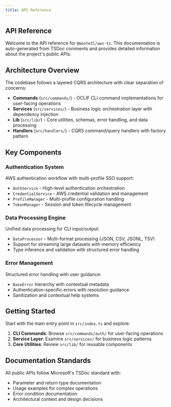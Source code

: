 ```yaml
---
title: API Reference
---
```


## API Reference

Welcome to the API reference for `@monte3l/aws-ts`. This documentation is auto-generated from TSDoc comments
and provides detailed information about the project's public APIs.

## Architecture Overview

The codebase follows a layered CQRS architecture with clear separation of concerns:

- **Commands** (`src/commands/`) - OCLIF CLI command implementations for user-facing operations
- **Services** (`src/services/`) - Business logic orchestration layer with dependency injection
- **Lib** (`src/lib/`) - Core utilities, schemas, error handling, and data processing
- **Handlers** (`src/handlers/`) - CQRS command/query handlers with factory pattern

## Key Components

### Authentication System

AWS authentication workflow with multi-profile SSO support:

- `AuthService` - High-level authentication orchestration
- `CredentialService` - AWS credential validation and management
- `ProfileManager` - Multi-profile configuration handling
- `TokenManager` - Session and token lifecycle management

### Data Processing Engine

Unified data processing for CLI input/output:

- `DataProcessor` - Multi-format processing (JSON, CSV, JSONL, TSV)
- Support for streaming large datasets with memory efficiency
- Type inference and validation with structured error handling

### Error Management

Structured error handling with user guidance:

- `BaseError` hierarchy with contextual metadata
- Authentication-specific errors with resolution guidance
- Sanitization and contextual help systems

## Getting Started

Start with the main entry point in `src/index.ts` and explore:

1. **CLI Commands**: Browse `src/commands/auth/` for user-facing operations
2. **Service Layer**: Examine `src/services/` for business logic patterns
3. **Core Utilities**: Review `src/lib/` for reusable components

## Documentation Standards

All public APIs follow Microsoft's TSDoc standard with:

- Parameter and return type documentation
- Usage examples for complex operations
- Error condition documentation
- Architectural context and design decisions
